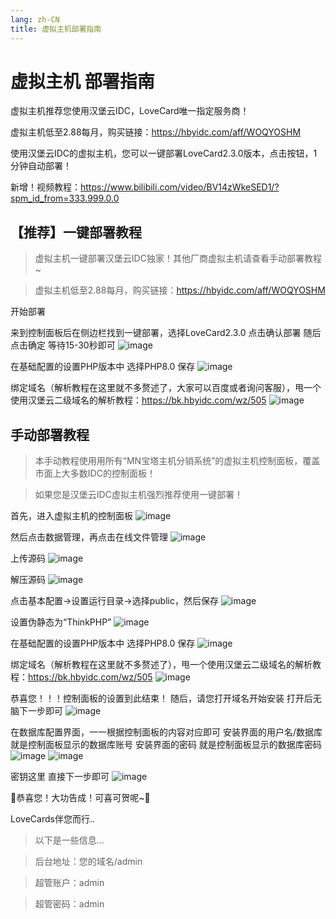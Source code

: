 ```yaml
---
lang: zh-CN
title: 虚拟主机部署指南
---
```

# 虚拟主机 部署指南
虚拟主机推荐您使用汉堡云IDC，LoveCard唯一指定服务商！

虚拟主机低至2.88每月，购买链接：https://hbyidc.com/aff/WOQYOSHM

使用汉堡云IDC的虚拟主机，您可以一键部署LoveCard2.3.0版本，点击按钮，1分钟自动部署！

新增！视频教程：https://www.bilibili.com/video/BV14zWkeSED1/?spm_id_from=333.999.0.0

## 【推荐】一键部署教程
>虚拟主机一键部署汉堡云IDC独家！其他厂商虚拟主机请查看手动部署教程~

>虚拟主机低至2.88每月，购买链接：https://hbyidc.com/aff/WOQYOSHM

开始部署

来到控制面板后在侧边栏找到一键部署，选择LoveCard2.3.0 点击确认部署 随后点击确定 等待15-30秒即可
![image](https://github.com/user-attachments/assets/d5293e7e-f800-4b3f-ad82-d3fe5ebcd0ff)

在基础配置的设置PHP版本中 选择PHP8.0 保存
![image](https://github.com/user-attachments/assets/83e7c780-fb66-4035-bcf9-720bf0fe3159)

绑定域名（解析教程在这里就不多赘述了，大家可以百度或者询问客服），甩一个使用汉堡云二级域名的解析教程：https://bk.hbyidc.com/wz/505
![image](https://github.com/user-attachments/assets/6672117e-ff94-4e2a-b352-af227374d363)

## 手动部署教程
> 本手动教程使用用所有“MN宝塔主机分销系统”的虚拟主机控制面板，覆盖市面上大多数IDC的控制面板！

> 如果您是汉堡云IDC虚拟主机强烈推荐使用一键部署！

首先，进入虚拟主机的控制面板
![image](https://github.com/user-attachments/assets/a1ff0d73-697b-4e3c-aece-970c8c7f01ec)

然后点击数据管理，再点击在线文件管理
![image](https://github.com/user-attachments/assets/55bfba22-d7a2-45ce-870f-0733f289bf5d)

上传源码
![image](https://github.com/user-attachments/assets/243e4c91-0465-420d-9961-ef9517642d1c)

解压源码
![image](https://github.com/user-attachments/assets/a2425de3-60b7-417e-8e1a-6a64fea71166)

点击基本配置→设置运行目录→选择public，然后保存
![image](https://github.com/user-attachments/assets/7224ee50-3de4-4794-87e9-9c8f31529283)

设置伪静态为“ThinkPHP”
![image](https://github.com/user-attachments/assets/34078105-a403-484f-bce9-68771819324c)

在基础配置的设置PHP版本中 选择PHP8.0 保存
![image](https://github.com/user-attachments/assets/83e7c780-fb66-4035-bcf9-720bf0fe3159)

绑定域名（解析教程在这里就不多赘述了），甩一个使用汉堡云二级域名的解析教程：https://bk.hbyidc.com/wz/505
![image](https://github.com/user-attachments/assets/6672117e-ff94-4e2a-b352-af227374d363)

恭喜您！！！控制面板的设置到此结束！
随后，请您打开域名开始安装 打开后无脑下一步即可
![image](https://github.com/user-attachments/assets/94b0513e-7bbf-4c4d-8f80-b48800a3625f)

在数据库配置界面，一一根据控制面板的内容对应即可
安装界面的用户名/数据库 就是控制面板显示的数据库账号
安装界面的密码 就是控制面板显示的数据库密码
![image](https://github.com/user-attachments/assets/9cfa9635-36d3-482a-b895-939cc8a720db)
![image](https://github.com/user-attachments/assets/76546838-014b-4f25-8eea-95b373471118)

密钥这里 直接下一步即可
![image](https://github.com/user-attachments/assets/f2f777d3-52e4-4bb9-ad0b-2b11c8136428)

🎉恭喜您！大功告成！可喜可贺呢~🎉

LoveCards伴您而行..

> 以下是一些信息...

> 后台地址：您的域名/admin

> 超管账户：admin

> 超管密码：admin